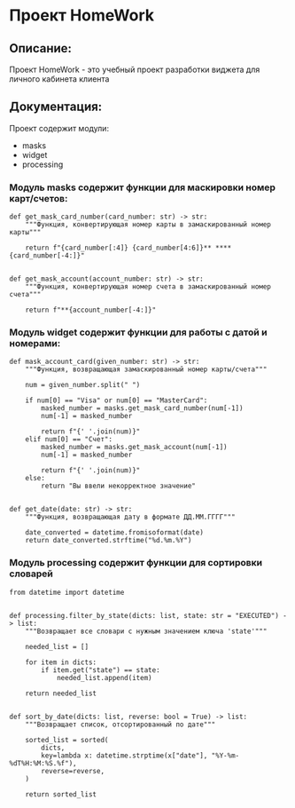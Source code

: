 # Проект HomeWork
## Описание: 
Проект HomeWork - это учебный проект разработки виджета для личного кабинета клиента
## Документация:
Проект содержит модули:
+ masks
+ widget
+ processing
### Модуль masks содержит функции для маскировки номер карт/счетов:
```commandline
def get_mask_card_number(card_number: str) -> str:
    """Функция, конвертирующая номер карты в замаскированный номер карты"""

    return f"{card_number[:4]} {card_number[4:6]}** **** {card_number[-4:]}"


def get_mask_account(account_number: str) -> str:
    """Функция, конвертирующая номер счета в замаскированный номер счета"""

    return f"**{account_number[-4:]}"
```
### Модуль widget содержит функции для работы с датой и номерами:
```commandline
def mask_account_card(given_number: str) -> str:
    """Функция, возвращающая замаскированный номер карты/счета"""

    num = given_number.split(" ")

    if num[0] == "Visa" or num[0] == "MasterCard":
        masked_number = masks.get_mask_card_number(num[-1])
        num[-1] = masked_number

        return f"{' '.join(num)}"
    elif num[0] == "Счет":
        masked_number = masks.get_mask_account(num[-1])
        num[-1] = masked_number

        return f"{' '.join(num)}"
    else:
        return "Вы ввели некорректное значение"


def get_date(date: str) -> str:
    """Функция, возвращающая дату в формате ДД.ММ.ГГГГ"""

    date_converted = datetime.fromisoformat(date)
    return date_converted.strftime("%d.%m.%Y")
```
### Модуль processing содержит функции для сортировки словарей
```commandline
from datetime import datetime


def processing.filter_by_state(dicts: list, state: str = "EXECUTED") -> list:
    """Возвращает все словари с нужным значением ключа 'state'"""

    needed_list = []

    for item in dicts:
        if item.get("state") == state:
            needed_list.append(item)

    return needed_list


def sort_by_date(dicts: list, reverse: bool = True) -> list:
    """Возвращает список, отсортированный по дате"""

    sorted_list = sorted(
        dicts,
        key=lambda x: datetime.strptime(x["date"], "%Y-%m-%dT%H:%M:%S.%f"),
        reverse=reverse,
    )

    return sorted_list
```
